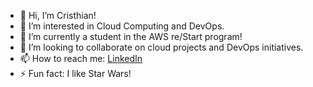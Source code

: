 - 👋 Hi, I’m Cristhian!
- 👀 I’m interested in Cloud Computing and DevOps.
- 🌱 I’m currently a student in the AWS re/Start program!
- 💞️ I’m looking to collaborate on cloud projects and DevOps initiatives.
- 📫 How to reach me: [LinkedIn](https://www.linkedin.com/in/cristhian-becerra-espinoza/)
- ⚡ Fun fact: I like Star Wars!

<!---
cbecerrae/cbecerrae is a ✨ special ✨ repository because its `README.md` (this file) appears on your GitHub profile.
You can click the Preview link to take a look at your changes.
--->
